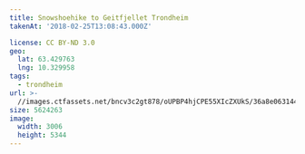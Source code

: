 ```yaml
---
title: Snowshoehike to Geitfjellet Trondheim
takenAt: '2018-02-25T13:08:43.000Z'

license: CC BY-ND 3.0
geo:
  lat: 63.429763
  lng: 10.329958
tags:
  - trondheim
url: >-
  //images.ctfassets.net/bncv3c2gt878/oUPBP4hjCPE55XIcZXUkS/36a8e06314431ca6856608092adc5b18/snowshoehike-to-geitfjellet-trondheim_26609704138_o
size: 5624263
image:
  width: 3006
  height: 5344
---
```

